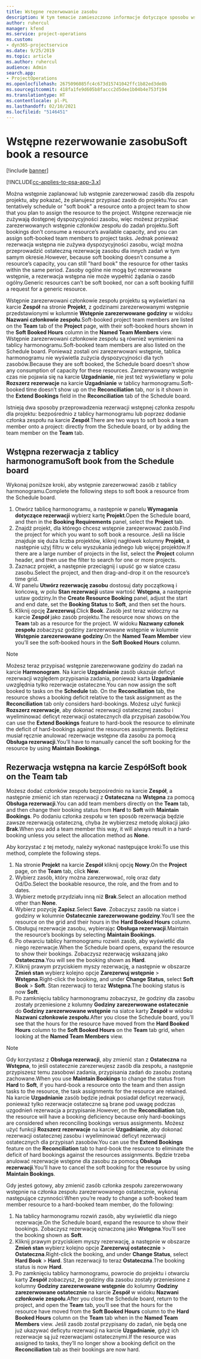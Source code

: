 ```yaml
---
title: Wstępne rezerwowanie zasobu
description: W tym temacie zamieszczono informacje dotyczące sposobu wstępnego planowania, czyli inaczej wstępnego rezerwowania, członków zespołu projektu.
author: ruhercul
manager: kfend
ms.service: project-operations
ms.custom:
- dyn365-projectservice
ms.date: 9/25/2019
ms.topic: article
ms.author: ruhercul
audience: Admin
search.app:
- ProjectOperations
ms.openlocfilehash: 2675096085fc4c673d15741042ffc1b82ed3de8b
ms.sourcegitcommit: 418fa1fe9d605b8faccc2d5dee1b04b4e753f194
ms.translationtype: HT
ms.contentlocale: pl-PL
ms.lasthandoff: 02/10/2021
ms.locfileid: "5146451"
---
```

# <a name="soft-book-a-resource"></a><span data-ttu-id="eac84-103">Wstępne rezerwowanie zasobu</span><span class="sxs-lookup"><span data-stu-id="eac84-103">Soft book a resource</span></span>

[!include [banner](../includes/psa-now-project-operations.md)]

[!INCLUDE[cc-applies-to-psa-app-3.x](../includes/cc-applies-to-psa-app-3x.md)]

<span data-ttu-id="eac84-104">Można wstępnie zaplanować lub wstępnie zarezerwować zasób dla zespołu projektu, aby pokazać, że planujesz przypisać zasób do projektu.</span><span class="sxs-lookup"><span data-stu-id="eac84-104">You can tentatively schedule or "soft book" a resource onto a project team to show that you plan to assign the resource to the project.</span></span> <span data-ttu-id="eac84-105">Wstępne rezerwacje nie zużywają dostępnej dyspozycyjności zasobu, więc możesz przypisać zarezerwowanych wstępnie członków zespołu do zadań projektu.</span><span class="sxs-lookup"><span data-stu-id="eac84-105">Soft bookings don’t consume a resource’s available capacity, and you can assign soft-booked team members to project tasks.</span></span> <span data-ttu-id="eac84-106">Jednak ponieważ rezerwacja wstępna nie zużywa dyspozycyjności zasobu, wciąż można przeprowadzić ostateczną rezerwację zasobu dla innych zadań w tym samym okresie.</span><span class="sxs-lookup"><span data-stu-id="eac84-106">However, because soft booking doesn’t consume a resource’s capacity, you can still "hard book" the resource for other tasks within the same period.</span></span> <span data-ttu-id="eac84-107">Zasoby ogólne nie mogą być rezerwowane wstępnie, a rezerwacja wstępna nie może wypełnić żądania o zasób ogólny.</span><span class="sxs-lookup"><span data-stu-id="eac84-107">Generic resources can’t be soft booked, nor can a soft booking fulfill a request for a generic resource.</span></span>

<span data-ttu-id="eac84-108">Wstępnie zarezerwowani członkowie zespołu projektu są wyświetlani na karcie **Zespół** na stronie **Projekt**, z godzinami zarezerwowanymi wstępnie przedstawionymi w kolumnie **Wstępnie zarezerwowane godziny** w widoku **Nazwani członkowie zespołu**.</span><span class="sxs-lookup"><span data-stu-id="eac84-108">Soft-booked project team members are listed on the **Team** tab of the **Project** page, with their soft-booked hours shown in the **Soft Booked Hours** column in the **Named Team Members** view.</span></span> <span data-ttu-id="eac84-109">Wstępnie zarezerwowani członkowie zespołu są również wymienieni na tablicy harmonogramu.</span><span class="sxs-lookup"><span data-stu-id="eac84-109">Soft-booked team members are also listed on the Schedule board.</span></span> <span data-ttu-id="eac84-110">Ponieważ zostali oni zarezerwowani wstępnie, tablica harmonogramu nie wyświetla zużycia dyspozycyjności dla tych zasobów.</span><span class="sxs-lookup"><span data-stu-id="eac84-110">Because they are soft booked, the Schedule board doesn't show any consumption of capacity for these resources.</span></span> <span data-ttu-id="eac84-111">Zarezerwowany wstępnie czas nie pojawia się na karcie **Uzgadnianie**, nie jest też wyświetlany w polu **Rozszerz rezerwacje** na karcie **Uzgadnianie** w tablicy harmonogramu.</span><span class="sxs-lookup"><span data-stu-id="eac84-111">Soft-booked time doesn’t show up on the **Reconciliation** tab, nor is it shown in the **Extend Bookings** field in the **Reconciliation** tab of the Schedule board.</span></span> 

<span data-ttu-id="eac84-112">Istnieją dwa sposoby przeprowadzenia rezerwacji wstępnej członka zespołu dla projektu: bezpośrednio z tablicy harmonogramu lub poprzez dodanie członka zespołu na karcie **Zespół**.</span><span class="sxs-lookup"><span data-stu-id="eac84-112">There are two ways to soft book a team member onto a project: directly from the Schedule board, or by adding the team member on the **Team** tab.</span></span> 

## <a name="soft-book-from-the-schedule-board"></a><span data-ttu-id="eac84-113">Wstępna rezerwacja z tablicy harmonogramu</span><span class="sxs-lookup"><span data-stu-id="eac84-113">Soft book from the Schedule board</span></span>
<span data-ttu-id="eac84-114">Wykonaj poniższe kroki, aby wstępnie zarezerwować zasób z tablicy harmonogramu.</span><span class="sxs-lookup"><span data-stu-id="eac84-114">Complete the following steps to soft book a resource from the Schedule board.</span></span> 

1. <span data-ttu-id="eac84-115">Otwórz tablicę harmonogramu, a następnie w panelu **Wymagania dotyczące rezerwacji** wybierz kartę **Projekt**.</span><span class="sxs-lookup"><span data-stu-id="eac84-115">Open the Schedule board, and then in the **Booking Requirements** panel, select the **Project** tab.</span></span>
2. <span data-ttu-id="eac84-116">Znajdź projekt, dla którego chcesz wstępnie zarezerwować zasób.</span><span class="sxs-lookup"><span data-stu-id="eac84-116">Find the project for which you want to soft book a resource.</span></span> <span data-ttu-id="eac84-117">Jeśli na liście znajduje się duża liczba projektów, kliknij nagłówek kolumny **Projekt**, a następnie użyj filtru w celu wyszukania jednego lub więcej projektów.</span><span class="sxs-lookup"><span data-stu-id="eac84-117">If there are a large number of projects in the list, select the **Project** column header, and then use the filter to search for one or more projects.</span></span>
3. <span data-ttu-id="eac84-118">Zaznacz projekt, a następnie przeciągnij i upuść go w siatce czasu zasobu.</span><span class="sxs-lookup"><span data-stu-id="eac84-118">Select the project, and then drag-and-drop it on the resource’s time grid.</span></span>
5. <span data-ttu-id="eac84-119">W panelu **Utwórz rezerwację zasobu** dostosuj daty początkową i końcową, w polu **Stan rezerwacji** ustaw wartość **Wstępna**, a następnie ustaw godziny.</span><span class="sxs-lookup"><span data-stu-id="eac84-119">In the **Create Resource Booking** panel, adjust the start and end date, set the **Booking Status** to **Soft**, and then set the hours.</span></span> 
6. <span data-ttu-id="eac84-120">Kliknij opcję **Zarezerwuj**.</span><span class="sxs-lookup"><span data-stu-id="eac84-120">Click **Book**.</span></span> <span data-ttu-id="eac84-121">Zasób jest teraz widoczny na karcie **Zespół** jako zasób projektu.</span><span class="sxs-lookup"><span data-stu-id="eac84-121">The resource now shows on the **Team** tab as a resource for the project.</span></span> <span data-ttu-id="eac84-122">W widoku **Nazwany członek zespołu** zobaczysz godziny zarezerwowane wstępnie w kolumnie **Wstępnie zarezerwowane godziny**.</span><span class="sxs-lookup"><span data-stu-id="eac84-122">On the **Named Team Member** view you’ll see the soft-booked hours in the **Soft Booked Hours** column.</span></span>

> [!NOTE]
> <span data-ttu-id="eac84-123">Możesz teraz przypisać wstępnie zarezerwowane godziny do zadań na karcie **Harmonogram**. Na karcie **Uzgadnianie** zasób ukazuje deficyt rezerwacji względem przypisania zadania, ponieważ karta **Uzgadnianie** uwzględnia tylko rezerwacje ostateczne.</span><span class="sxs-lookup"><span data-stu-id="eac84-123">You can now assign the soft booked to tasks on the **Schedule** tab. On the **Reconciliation** tab, the resource shows a booking deficit relative to the task assignment as the **Reconciliation** tab only considers hard-bookings.</span></span> <span data-ttu-id="eac84-124">Możesz użyć funkcji **Rozszerz rezerwacje**, aby dokonać rezerwacji ostatecznej zasobu i wyeliminować deficyt rezerwacji ostatecznych dla przypisań zasobów.</span><span class="sxs-lookup"><span data-stu-id="eac84-124">You can use the **Extend Bookings** feature to hard-book the resource to eliminate the deficit of hard-bookings against the resources assignments.</span></span> <span data-ttu-id="eac84-125">Będziesz musiał ręcznie anulować rezerwacje wstępne dla zasobu za pomocą **Obsługa rezerwacji**.</span><span class="sxs-lookup"><span data-stu-id="eac84-125">You’ll have to manually cancel the soft booking for the resource by using **Maintain Bookings**.</span></span>

## <a name="soft-book-on-the-team-tab"></a><span data-ttu-id="eac84-126">Rezerwacja wstępna na karcie Zespół</span><span class="sxs-lookup"><span data-stu-id="eac84-126">Soft book on the Team tab</span></span>

<span data-ttu-id="eac84-127">Możesz dodać członków zespołu bezpośrednio na karcie **Zespół**, a następnie zmienić ich stan rezerwacji z **Ostateczna** na **Wstępna** za pomocą **Obsługa rezerwacji**.</span><span class="sxs-lookup"><span data-stu-id="eac84-127">You can add team members directly on the **Team** tab, and then change their booking status from **Hard** to **Soft** with **Maintain Bookings**.</span></span> <span data-ttu-id="eac84-128">Po dodaniu członka zespołu w ten sposób rezerwacja będzie zawsze rezerwacją ostateczną, chyba że wybierzesz metodę alokacji jako **Brak**.</span><span class="sxs-lookup"><span data-stu-id="eac84-128">When you add a team member this way, it will always result in a hard-booking unless you select the allocation method as **None**.</span></span>

<span data-ttu-id="eac84-129">Aby korzystać z tej metody, należy wykonać następujące kroki:</span><span class="sxs-lookup"><span data-stu-id="eac84-129">To use this method, complete the following steps.</span></span>

1. <span data-ttu-id="eac84-130">Na stronie **Projekt** na karcie **Zespół** kliknij opcję **Nowy**.</span><span class="sxs-lookup"><span data-stu-id="eac84-130">On the **Project** page, on the **Team** tab, click **New**.</span></span>
2. <span data-ttu-id="eac84-131">Wybierz zasób, który można zarezerwować, rolę oraz daty Od/Do.</span><span class="sxs-lookup"><span data-stu-id="eac84-131">Select the bookable resource, the role, and the from and to dates.</span></span>
3. <span data-ttu-id="eac84-132">Wybierz metodę przydziału inną niż **Brak**.</span><span class="sxs-lookup"><span data-stu-id="eac84-132">Select an allocation method other than **None**.</span></span>
4. <span data-ttu-id="eac84-133">Wybierz pozycję **Zapisz**.</span><span class="sxs-lookup"><span data-stu-id="eac84-133">Select **Save**.</span></span> <span data-ttu-id="eac84-134">Zobaczysz zasób na siatce i godziny w kolumnie **Ostatecznie zarezerwowane godziny**.</span><span class="sxs-lookup"><span data-stu-id="eac84-134">You’ll see the resource on the grid and their hours in the **Hard Booked Hours** column.</span></span>
5. <span data-ttu-id="eac84-135">Obsługuj rezerwacje zasobu, wybierając **Obsługa rezerwacji**.</span><span class="sxs-lookup"><span data-stu-id="eac84-135">Maintain the resource’s bookings by selecting **Maintain Bookings**.</span></span>
6. <span data-ttu-id="eac84-136">Po otwarciu tablicy harmonogramu rozwiń zasób, aby wyświetlić dla niego rezerwacje.</span><span class="sxs-lookup"><span data-stu-id="eac84-136">When the Schedule board opens, expand the resource to show their bookings.</span></span> <span data-ttu-id="eac84-137">Zobaczysz rezerwację wskazaną jako **Ostateczna**.</span><span class="sxs-lookup"><span data-stu-id="eac84-137">You will see the booking shown as **Hard**.</span></span>
7. <span data-ttu-id="eac84-138">Kliknij prawym przyciskiem myszy rezerwację, a następnie w obszarze **Zmień stan** wybierz kolejno opcje **Zarezerwuj wstępnie** \> **Wstępna**.</span><span class="sxs-lookup"><span data-stu-id="eac84-138">Right-click the booking, and under **Change Status**, select **Soft Book** \> **Soft**.</span></span> <span data-ttu-id="eac84-139">Stan rezerwacji to teraz **Wstępna**.</span><span class="sxs-lookup"><span data-stu-id="eac84-139">The booking status is now **Soft**.</span></span>
8. <span data-ttu-id="eac84-140">Po zamknięciu tablicy harmonogramu zobaczysz, że godziny dla zasobu zostały przeniesione z kolumny **Godziny zarezerwowane ostatecznie** do **Godziny zarezerwowane wstępnie** na siatce karty **Zespół** w widoku **Nazwani członkowie zespołu**.</span><span class="sxs-lookup"><span data-stu-id="eac84-140">After you close the Schedule board, you’ll see that the hours for the resource have moved from the **Hard Booked Hours** column to the **Soft Booked Hours** on the **Team** tab grid, when looking at the **Named Team Members** view.</span></span>

> [!NOTE]
> <span data-ttu-id="eac84-141">Gdy korzystasz z **Obsługa rezerwacji**, aby zmienić stan z **Ostateczna** na **Wstępna**, to jeśli ostatecznie zarezerwujesz zasób dla zespołu, a następnie przypiszesz temu zasobowi zadania, przypisania zadań do zasobu zostaną zachowane.</span><span class="sxs-lookup"><span data-stu-id="eac84-141">When you use **Maintain Bookings** to change the status from **Hard** to **Soft**, if you hard-book a resource onto the team and then assign tasks to the resource, the task assignments for the resource are retained.</span></span> <span data-ttu-id="eac84-142">Na karcie **Uzgadnianie** zasób będzie jednak posiadał deficyt rezerwacji, ponieważ tylko rezerwacje ostateczne są brane pod uwagę podczas uzgodnień rezerwacja a przypisanie.</span><span class="sxs-lookup"><span data-stu-id="eac84-142">However, on the **Reconciliation** tab, the resource will have a booking deficiency because only hard-bookings are considered when reconciling bookings versus assignments.</span></span> <span data-ttu-id="eac84-143">Możesz użyć funkcji **Rozszerz rezerwacje** na karcie **Uzgadnianie**, aby dokonać rezerwacji ostatecznej zasobu i wyeliminować deficyt rezerwacji ostatecznych dla przypisań zasobów.</span><span class="sxs-lookup"><span data-stu-id="eac84-143">You can use the **Extend Bookings** feature on the **Reconciliation** tab to hard-book the resource to eliminate the deficit of hard bookings against the resources assignments.</span></span> <span data-ttu-id="eac84-144">Będzie trzeba anulować rezerwacje wstępne dla zasobu za pomocą **Obsługa rezerwacji**.</span><span class="sxs-lookup"><span data-stu-id="eac84-144">You’ll have to cancel the soft booking for the resource by using **Maintain Bookings**.</span></span>

<span data-ttu-id="eac84-145">Gdy jesteś gotowy, aby zmienić zasób członka zespołu zarezerwowany wstępnie na członka zespołu zarezerwowanego ostatecznie, wykonaj następujące czynności:</span><span class="sxs-lookup"><span data-stu-id="eac84-145">When you’re ready to change a soft-booked team member resource to a hard-booked team member, do the following:</span></span>

1. <span data-ttu-id="eac84-146">Na tablicy harmonogramu rozwiń zasób, aby wyświetlić dla niego rezerwacje.</span><span class="sxs-lookup"><span data-stu-id="eac84-146">On the Schedule board, expand the resource to show their bookings.</span></span> <span data-ttu-id="eac84-147">Zobaczysz rezerwację oznaczoną jako **Wstępna**.</span><span class="sxs-lookup"><span data-stu-id="eac84-147">You’ll see the booking shown as **Soft**.</span></span>
2. <span data-ttu-id="eac84-148">Kliknij prawym przyciskiem myszy rezerwację, a następnie w obszarze **Zmień stan** wybierz kolejno opcje **Zarezerwuj ostatecznie** \> **Ostateczna**.</span><span class="sxs-lookup"><span data-stu-id="eac84-148">Right-click the booking, and under **Change Status**, select **Hard Book** \> **Hard**.</span></span> <span data-ttu-id="eac84-149">Stan rezerwacji to teraz **Ostateczna**.</span><span class="sxs-lookup"><span data-stu-id="eac84-149">The booking status is now **Hard**.</span></span>
3. <span data-ttu-id="eac84-150">Po zamknięciu tablicy harmonogramu, powrocie do projektu i otwarciu karty **Zespół** zobaczysz, że godziny dla zasobu zostały przeniesione z kolumny **Godziny zarezerwowane wstępnie** do kolumny **Godziny zarezerwowane ostatecznie** na karcie **Zespół** w widoku **Nazwani członkowie zespołu**.</span><span class="sxs-lookup"><span data-stu-id="eac84-150">After you close the Schedule board, return to the project, and open the **Team** tab, you’ll see that the hours for the resource have moved from the **Soft Booked Hours** column to the **Hard Booked Hours** column on the **Team** tab when in the **Named Team Members** view.</span></span> <span data-ttu-id="eac84-151">Jeśli zasób został przypisany do zadań, nie będą one już ukazywać deficytu rezerwacji na karcie **Uzgadnianie**, gdyż ich rezerwacje są już rezerwacjami ostatecznymi.</span><span class="sxs-lookup"><span data-stu-id="eac84-151">If the resource was assigned to tasks, they’ll no longer show a booking deficit on the **Reconciliation** tab as their bookings are now hard.</span></span>


